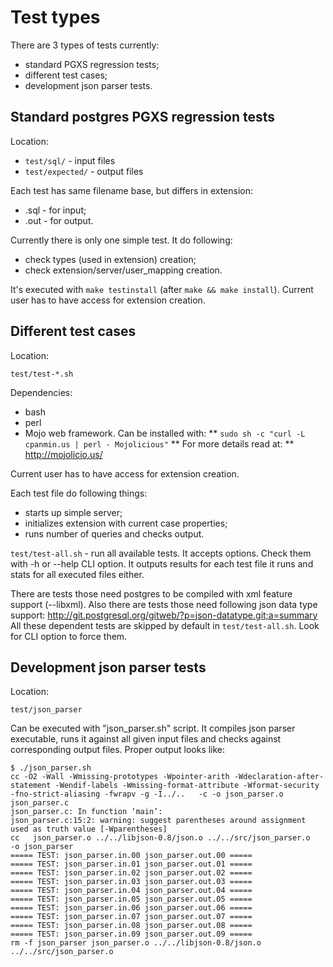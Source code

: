 Test types
==========

There are 3 types of tests currently:

  * standard PGXS regression tests;
  * different test cases;
  * development json parser tests.

Standard postgres PGXS regression tests
---------------------------------------

Location:

  * `test/sql/` - input files
  * `test/expected/` - output files

Each test has same filename base, but differs in extension:

  * .sql - for input;
  * .out - for output.

Currently there is only one simple test. It do following:

  * check types (used in extension) creation;
  * check extension/server/user_mapping creation.

It's executed with `make testinstall` (after `make && make install`). Current user has to have access for extension creation.

Different test cases
--------------------

Location:

`test/test-*.sh`

Dependencies:

  * bash
  * perl
  * Mojo web framework. Can be installed with:
    ** `sudo sh -c "curl -L cpanmin.us | perl - Mojolicious"`
    ** For more details read at:
    ** http://mojolicio.us/

Current user has to have access for extension creation.

Each test file do following things:
  * starts up simple server;
  * initializes extension with current case properties;
  * runs number of queries and checks output.

`test/test-all.sh` - run all available tests.
It accepts options. Check them with -h or --help CLI option.
It outputs results for each test file it runs and stats for all executed files either.

There are tests those need postgres to be compiled with xml feature support (--libxml).
Also there are tests those need following json data type support:
http://git.postgresql.org/gitweb/?p=json-datatype.git;a=summary
All these dependent tests are skipped by default in `test/test-all.sh`. Look for CLI option to force them.

Development json parser tests
-----------------------------

Location:

`test/json_parser`

Can be executed with "json_parser.sh" script. It compiles json parser executable, runs it against all given input files and checks against corresponding output files. Proper output looks like:

    $ ./json_parser.sh 
    cc -O2 -Wall -Wmissing-prototypes -Wpointer-arith -Wdeclaration-after-statement -Wendif-labels -Wmissing-format-attribute -Wformat-security -fno-strict-aliasing -fwrapv -g -I../..   -c -o json_parser.o json_parser.c
    json_parser.c: In function ‘main’:
    json_parser.c:15:2: warning: suggest parentheses around assignment used as truth value [-Wparentheses]
    cc   json_parser.o ../../libjson-0.8/json.o ../../src/json_parser.o   -o json_parser
    ===== TEST: json_parser.in.00 json_parser.out.00 =====
    ===== TEST: json_parser.in.01 json_parser.out.01 =====
    ===== TEST: json_parser.in.02 json_parser.out.02 =====
    ===== TEST: json_parser.in.03 json_parser.out.03 =====
    ===== TEST: json_parser.in.04 json_parser.out.04 =====
    ===== TEST: json_parser.in.05 json_parser.out.05 =====
    ===== TEST: json_parser.in.06 json_parser.out.06 =====
    ===== TEST: json_parser.in.07 json_parser.out.07 =====
    ===== TEST: json_parser.in.08 json_parser.out.08 =====
    ===== TEST: json_parser.in.09 json_parser.out.09 =====
    rm -f json_parser json_parser.o ../../libjson-0.8/json.o ../../src/json_parser.o
